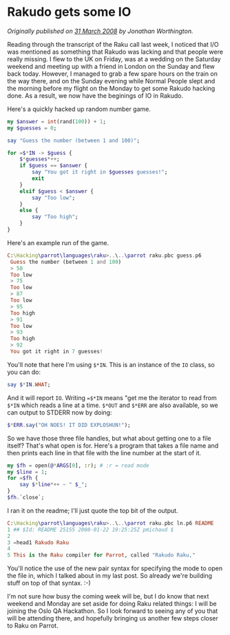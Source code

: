 # Rakudo gets some IO
    
*Originally published on [31 March 2008](https://use-perl.github.io/user/JonathanWorthington/journal/36013/) by Jonathan Worthington.*

Reading through the transcript of the Raku call last week, I noticed that I/O was mentioned as something that Rakudo was lacking and that people were really missing. I flew to the UK on Friday, was at a wedding on the Saturday weekend and meeting up with a friend in London on the Sunday and flew back today. However, I managed to grab a few spare hours on the train on the way there, and on the Sunday evening while Normal People slept and the morning before my flight on the Monday to get some Rakudo hacking done. As a result, we now have the beginings of IO in Rakudo.

Here's a quickly hacked up random number game.

```` raku
my $answer = int(rand(100)) + 1;
my $guesses = 0;

say "Guess the number (between 1 and 100)";

for =$*IN -> $guess {
    $*guesses*++;
    if $guess == $answer {
        say "You got it right in $guesses guesses!";
        exit
    }
    elsif $guess < $answer {
        say "Too low";
    }
    else {
        say "Too high";
    }
}
````

Here's an example run of the game.

```` raku
C:\Hacking\parrot\languages\raku>..\..\parrot raku.pbc guess.p6
 Guess the number (between 1 and 100)
 > 50
 Too low
 > 75
 Too low
 > 87
 Too low
 > 95
 Too high
 > 91
 Too low
 > 93
 Too high
 > 92
 You got it right in 7 guesses!
````

You'll note that here I'm using `$*IN`. This is an instance of the `IO` class, so you can do:

```` raku
say $*IN.WHAT;
````

And it will report `IO`. Writing `=$*IN` means "get me the iterator to read from `$*IN` which reads a line at a time. `$*OUT` and `$*ERR` are also available, so we can output to STDERR now by doing:

```` raku
$*ERR.say("OH NOES! IT DID EXPLOSHUN!");
````

So we have those three file handles, but what about getting one to a file itself? That's what open is for. Here's a program that takes a file name and then prints each line in that file with the line number at the start of it.

```` raku
my $fh = open(@*ARGS[0], :r); # :r = read mode
my $line = 1;
for =$fh {
    say $*line*++ ~ " $_";
}
$fh.`close`;
````

I ran it on the readme; I'll just quote the top bit of the output.

```` raku
C:\Hacking\parrot\languages\raku>..\..\parrot raku.pbc ln.p6 README
1 ## $Id: README 25155 2008-01-22 19:25:25Z pmichaud $
2
3 =head1 Rakudo Raku
4
5 This is the Raku compiler for Parrot, called "Rakudo Raku,"
````

You'll notice the use of the new pair syntax for specifying the mode to open the file in, which I talked about in my last post. So already we're building stuff on top of that syntax. :-)

I'm not sure how busy the coming week will be, but I do know that next weekend and Monday are set aside for doing Raku related things: I will be joining the Oslo QA Hackathon. So I look forward to seeing any of you that will be attending there, and hopefully bringing us another few steps closer to Raku on Parrot.
